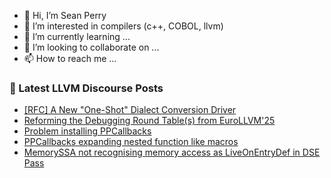 - 👋 Hi, I’m Sean Perry
- 👀 I’m interested in compilers (c++, COBOL, llvm)
- 🌱 I’m currently learning ...
- 💞️ I’m looking to collaborate on ...
- 📫 How to reach me ...

<!---
s66perry/s66perry is a ✨ special ✨ repository because its `README.md` (this file) appears on your GitHub profile.
You can click the Preview link to take a look at your changes.
--->
### 📕 Latest LLVM Discourse Posts

<!-- DISCOURSE-LLVM:START -->
- [[RFC] A New &quot;One-Shot&quot; Dialect Conversion Driver](https://discourse.llvm.org/t/rfc-a-new-one-shot-dialect-conversion-driver/79083?page=4#post_72)
- [Reforming the Debugging Round Table&lpar;s&rpar; from EuroLLVM&#39;25](https://discourse.llvm.org/t/reforming-the-debugging-round-table-s-from-eurollvm25/86696#post_2)
- [Problem installing PPCallbacks](https://discourse.llvm.org/t/problem-installing-ppcallbacks/53567#post_2)
- [PPCallbacks expanding nested function like macros](https://discourse.llvm.org/t/ppcallbacks-expanding-nested-function-like-macros/79898#post_2)
- [MemorySSA not recognising memory access as LiveOnEntryDef in DSE Pass](https://discourse.llvm.org/t/memoryssa-not-recognising-memory-access-as-liveonentrydef-in-dse-pass/86761#post_1)
<!-- DISCOURSE-LLVM:END -->
